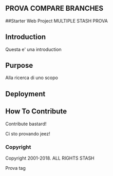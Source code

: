 ## PROVA COMPARE BRANCHES

##Starter Web Project
MULTIPLE STASH PROVA

## Introduction

Questa e' una introduction

## Purpose

Alla ricerca di uno scopo

## Deployment

## How To Contribute
Contribute bastard!

Ci sto provando jeez!

### Copyright
Copyright 2001-2018. ALL RIGHTS STASH

Prova tag
